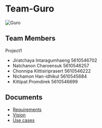 # Team-Guro
![Guro](https://scontent-a-sin.xx.fbcdn.net/hphotos-prn2/v/t1.0-9/528218_10150744320756967_2050067703_n.jpg?oh=dcdbb17e6917da6df61d83b8d80ce870&oe=556DE468)

## Team Members

Project1
- Jiratchaya  Intaragumhaeng    5610546702
- Natchanon   Charoensuk        5610546257
- Chonnipa    Kittisiriprasert  5610546222
- Nichamon    Han-idhikul       5610545684
- Kittipat    Promdirek         5610546699

## Documents
- [Requirements](Requirements.md)
- [Vision](Vision.md)
- [Use cases](UseCases.md)
